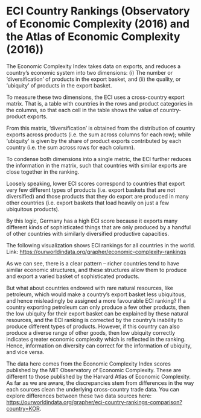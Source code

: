 # ECI Country Rankings (Observatory of Economic Complexity (2016) and the Atlas of Economic Complexity (2016))

The Economic Complexity Index takes data on exports, and reduces a country’s economic system into two dimensions: (i) The number or ‘diversification’ of products in the export basket, and (ii) the quality, or ‘ubiquity’ of products in the export basket.

To measure these two dimensions, the ECI uses a cross-country export matrix. That is, a table with countries in the rows and product categories in the columns, so that each cell in the table shows the value of country-product exports.

From this matrix, ‘diversification’ is obtained from the distribution of country exports across products (i.e. the sum across columns for each row); while ‘ubiquity’  is given by the share of product exports contributed by each country (i.e. the sum across rows for each column).

To condense both dimensions into a single metric, the ECI further reduces the information in the matrix, such that countries with similar exports are close together in the ranking. 

Loosely speaking, lower ECI scores correspond to countries that export very few different types of products (i.e. export baskets that are not diversified) and those products that they do export are produced in many other countries (i.e. export baskets that load heavily on just a few ubiquitous products). 

By this logic, Germany has a high ECI score because it exports many different kinds of sophisticated things that are only produced by a handful of other countries with similarly diversified productive capacities. 

The following visualization shows ECI rankings for all countries in the world. Link: https://ourworldindata.org/grapher/economic-complexity-rankings

As we can see, there is a clear pattern – richer countries tend to have similar economic structures, and these structures allow them to produce and export a varied basket of sophisticated products.

But what about countries endowed with rare natural resources, like petroleum, which would make a country’s export basket less ubiquitous, and hence misleadingly be assigned a more favourable ECI ranking? If a country exporting petroleum can only produce a few other products, then the low ubiquity for their export basket can be explained by these natural resources, and the ECI ranking is corrected by the country’s inability to produce different types of products. However, if this country can also produce a diverse range of other goods, then low ubiquity correctly indicates greater economic complexity which is reflected in the ranking. Hence, information on diversity can correct for the information of ubiquity, and vice versa.

The data here comes from the Economic Complexity Index scores published by the MIT Observatory of Economic Complexity. These are different to those published by the Harvard Atlas of Economic Complexity. As far as we are aware, the discrepancies stem from differences in the way each sources clean the underlying cross-country trade data. You can explore differences between these two data sources here: https://ourworldindata.org/grapher/eci-country-rankings-comparison?country=KOR.
